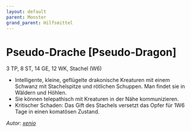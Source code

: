 ```yaml
---
layout: default
parent: Monster
grand_parent: Hilfsmittel
---
```


# Pseudo-Drache [Pseudo-Dragon]
3 TP, 8 ST, 14 GE, 12 WK, Stachel (W6)
- Intelligente, kleine, geflügelte drakonische Kreaturen mit einem Schwanz mit Stachelspitze und rötlichen Schuppen. Man findet sie in Wäldern und Höhlen.
- Sie können telepathisch mit Kreaturen in der Nähe kommunizieren.
- Kritischer Schaden: Das Gift des Stachels versetzt das Opfer für 1W6 Tage in einen komatösen Zustand.

*Autor: [xenio](https://xenioinabottle.blogspot.com)*
